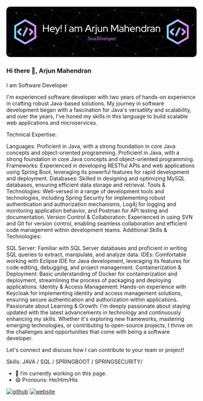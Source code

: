 ![GitHub Header Image](https://raw.githubusercontent.com/ar-jun2001/porfolioimage/master/github-header-image.png)
### Hi there 👋, Arjun Mahendran
#### 
I am Software Developer 


I'm experienced software developer with two years of hands-on experience in crafting robust Java-based solutions. My journey in software development began with a fascination for Java's versatility and scalability, and over the years, I've honed my skills in this language to build scalable web applications and microservices.

Technical Expertise:

Languages: Proficient in Java, with a strong foundation in core Java concepts and object-oriented programming.
 Proficient in Java, with a strong foundation in core Java concepts and object-oriented programming.
Frameworks: Experienced in developing RESTful APIs and web applications using Spring Boot, leveraging its powerful features for rapid development and deployment.
Databases: Skilled in designing and optimizing MySQL databases, ensuring efficient data storage and retrieval.
Tools & Technologies: Well-versed in a range of development tools and technologies, including Spring Security for implementing robust authentication and authorization mechanisms, Log4j for logging and monitoring application behavior, and Postman for API testing and documentation.
Version Control & Collaboration: Experienced in using SVN and Git for version control, enabling seamless collaboration and efficient code management within development teams.
Additional Skills & Technologies:

SQL Server: Familiar with SQL Server databases and proficient in writing SQL queries to extract, manipulate, and analyze data.
IDEs: Comfortable working with Eclipse IDE for Java development, leveraging its features for code editing, debugging, and project management.
Containerization & Deployment: Basic understanding of Docker for containerization and deployment, streamlining the process of packaging and deploying applications.
Identity & Access Management: Hands-on experience with Keycloak for implementing identity and access management solutions, ensuring secure authentication and authorization within applications.
Passionate about Learning & Growth:
I'm deeply passionate about staying updated with the latest advancements in technology and continuously enhancing my skills. Whether it's exploring new frameworks, mastering emerging technologies, or contributing to open-source projects, I thrive on the challenges and opportunities that come with being a software developer.

Let's connect and discuss how I can contribute to your team or project!

Skills: JAVA / SQL / SPRINGBOOT / SPRINGSECURITY/ 

- 🔭 I’m currently working on this page. 
- 😄 Pronouns: He/Him/His 


[<img src='https://cdn.jsdelivr.net/npm/simple-icons@3.0.1/icons/github.svg' alt='github' height='40'>](https://github.com/ar-jun2001)  [<img src='https://cdn.jsdelivr.net/npm/simple-icons@3.0.1/icons/icloud.svg' alt='website' height='40'>](https://github.com/ar-jun2001)  

